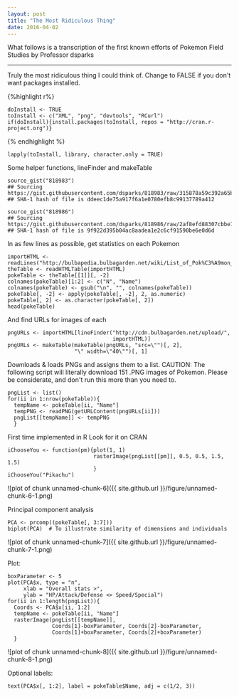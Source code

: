 ```yaml
---
layout: post
title: "The Most Ridiculous Thing"
date: 2016-04-02
---
```


What follows is a transcription of the first known efforts of Pokemon Field Studies by Professor dsparks

---

Truly the most ridiculous thing I could think of.
Change to FALSE if you don't want packages installed.

{%highlight r%}
```{r}
doInstall <- TRUE  
toInstall <- c("XML", "png", "devtools", "RCurl")
if(doInstall){install.packages(toInstall, repos = "http://cran.r-project.org")}
```
{% endhighlight %}

```{r}
lapply(toInstall, library, character.only = TRUE)
```

Some helper functions, lineFinder and makeTable


```{r}
source_gist("818983")
## Sourcing https://gist.githubusercontent.com/dsparks/818983/raw/315878a59c392a65b176a43c4903b3ede6b67864/LineFinder.R
## SHA-1 hash of file is ddeec1de75a917f6a1e0780efb8c99137789a412
```

```{r}
source_gist("818986")
## Sourcing https://gist.githubusercontent.com/dsparks/818986/raw/2af8efd88307cbbe7941d6be98834f166c56fc61/MakeTable.R
## SHA-1 hash of file is 9f922d395b04ac8aadea1e2c6cf91590be6e0d6d
```

In as few lines as possible, get statistics on each Pokemon

```{r}
importHTML <- readLines("http://bulbapedia.bulbagarden.net/wiki/List_of_Pok%C3%A9mon_by_base_stats_(Generation_I)")
theTable <- readHTMLTable(importHTML)
pokeTable <- theTable[[1]][, -2]
colnames(pokeTable)[1:2] <- c("N", "Name")
colnames(pokeTable) <- gsub("\n", "", colnames(pokeTable))
pokeTable[, -2] <- apply(pokeTable[, -2], 2, as.numeric)
pokeTable[, 2] <- as.character(pokeTable[, 2])
head(pokeTable)
```

And find URLs for images of each

```{r}
pngURLs <- importHTML[lineFinder("http://cdn.bulbagarden.net/upload/",
                                 importHTML)]
pngURLs <- makeTable(makeTable(pngURLs, "src=\"")[, 2],
                     "\" width=\"40\"")[, 1]
```

Downloads & loads PNGs and assigns them to a list.
CAUTION: The following script will literally download 151 .PNG images of
Pokemon. Please be considerate, and don't run this more than you need to.

```{r}
pngList <- list()
for(ii in 1:nrow(pokeTable)){
  tempName <- pokeTable[ii, "Name"]
  tempPNG <- readPNG(getURLContent(pngURLs[ii]))  
  pngList[[tempName]] <- tempPNG  
  }
```

First time implemented in R
Look for it on CRAN


```{r}
iChooseYou <- function(pm){plot(1, 1)  
                           rasterImage(pngList[[pm]], 0.5, 0.5, 1.5, 1.5)                           
                           }
iChooseYou("Pikachu")  
```

![plot of chunk unnamed-chunk-6]({{ site.github.url  }}/figure/unnamed-chunk-6-1.png)

Principal component analysis


```{r}
PCA <- prcomp((pokeTable[, 3:7]))
biplot(PCA)  # To illustrate similarity of dimensions and individuals
```

![plot of chunk unnamed-chunk-7]({{ site.github.url  }}/figure/unnamed-chunk-7-1.png)

Plot:


```{r}
boxParameter <- 5  
plot(PCA$x, type = "n",
     xlab = "Overall stats >",
     ylab = "HP/Attack/Defense <> Speed/Special")
for(ii in 1:length(pngList)){
  Coords <- PCA$x[ii, 1:2]
  tempName <- pokeTable[ii, "Name"]
  rasterImage(pngList[[tempName]],
              Coords[1]-boxParameter, Coords[2]-boxParameter,
              Coords[1]+boxParameter, Coords[2]+boxParameter)
  }  
```

![plot of chunk unnamed-chunk-8]({{ site.github.url  }}/figure/unnamed-chunk-8-1.png)

Optional labels:


```{r}
text(PCA$x[, 1:2], label = pokeTable$Name, adj = c(1/2, 3))
```

